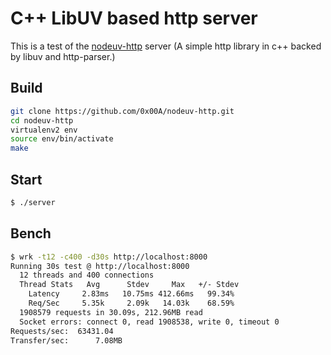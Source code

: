# C++ LibUV based http server

This is a test of the
[nodeuv-http](https://github.com/0x00A/nodeuv-http) server (A simple
http library in c++ backed by libuv and http-parser.)

## Build

```sh
git clone https://github.com/0x00A/nodeuv-http.git
cd nodeuv-http
virtualenv2 env
source env/bin/activate
make
```

## Start

```sh
$ ./server
```

## Bench

```sh
$ wrk -t12 -c400 -d30s http://localhost:8000
Running 30s test @ http://localhost:8000
  12 threads and 400 connections
  Thread Stats   Avg      Stdev     Max   +/- Stdev
    Latency     2.83ms   10.75ms 412.66ms   99.34%
    Req/Sec     5.35k     2.09k   14.03k    68.59%
  1908579 requests in 30.09s, 212.96MB read
  Socket errors: connect 0, read 1908538, write 0, timeout 0
Requests/sec:  63431.04
Transfer/sec:      7.08MB
```
